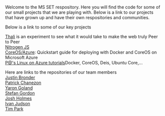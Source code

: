 Welcome to the MS SET respository.  Here you will find the code for some of our small projects that we are playing with.  Below is a link to our projects that have grown up and have their own respositories and communities.

Below is a link to some of our key projects

<a href="https://github.com/yaronyg/thali">Thali</a> is an experiment to see what it would take to make the web truly Peer to Peer<br>
<a href="https://github.com/nitrogenjs">Nitrogen JS</a><br>
<a href="https://github.com/timfpark/coreos-azure">CoreOS/Azure</a>: Quickstart guide for deploying with Docker and CoreOS on Microsoft Azure<br>
<a href="https://github.com/chanezon/azure-linux">P@'s Linux on Azure tutorials</a>Docker, CoreOS, Deis, Ubuntu Core,...<br>

Here are links to the repositories of our team members<br>
<a href="https://github.com/Aargau">Justin Bronder</a><br>
<a href="https://github.com/chanezon">Patrick Chanezon</a><br>
<a href="https://github.com/yaronyg">Yaron Goland</a><br>
<a href="https://github.com/stefangordon">Stefan Gordon</a><br>
<a href="https://github.com/joshholmes">Josh Holmes</a><br>
<a href="https://github.com/irjudson">Ivan Judson</a><br>
<a href="https://github.com/timfpark">Tim Park</a><br>


